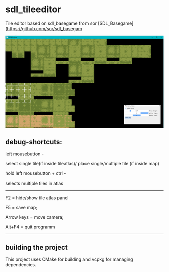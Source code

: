 # sdl_tileeditor

Tile editor based on sdl_basegame from sor [SDL_Basegame](https://github.com/sor/sdl_basegam

![Screenshot](asset/screenshoteditor.png "Screenshot SDL_Tileeditor")

## debug-shortcuts:

left mousebutton -

select single tile(if inside tileatlas)/ place single/multiple tile (if inside map)

hold left mousebutton + ctrl -

selects multiple tiles in atlas

---

F2          = hide/show tile atlas panel

F5          = save map;

Arrow keys  = move camera;

Alt+F4      = quit programm

---

## building the project

This project uses CMake for building and vcpkg for managing dependencies.


